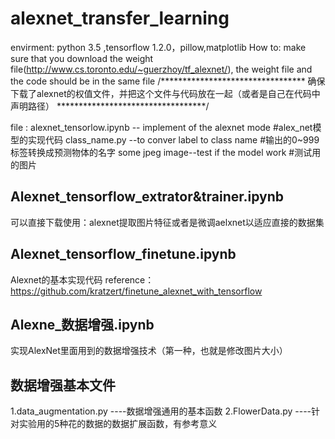 # alexnet_transfer_learning
envirment:
python 3.5 ,tensorflow 1.2.0，pillow,matplotlib
How to:
make sure that you download the weight file(http://www.cs.toronto.edu/~guerzhoy/tf_alexnet/),
the weight file and the code should be in the same file
/*********************************
确保下载了alexnet的权值文件，并把这个文件与代码放在一起（或者是自己在代码中声明路径）
**********************************/

file :
alexnet_tensorlow.ipynb -- implement of the alexnet mode      #alex_net模型的实现代码
class_name.py --to conver label to class name                 #输出的0~999标签转换成预测物体的名字
some jpeg image--test if the model work                       #测试用的图片
## Alexnet_tensorflow_extrator&trainer.ipynb
可以直接下载使用：alexnet提取图片特征或者是微调aelxnet以适应直接的数据集
## Alexnet_tensorflow_finetune.ipynb
Alexnet的基本实现代码
reference：
https://github.com/kratzert/finetune_alexnet_with_tensorflow
## Alexne_数据增强.ipynb
实现AlexNet里面用到的数据增强技术（第一种，也就是修改图片大小）
## 数据增强基本文件
1.data_augmentation.py ----数据增强通用的基本函数
2.FlowerData.py        ----针对实验用的5种花的数据的数据扩展函数，有参考意义
